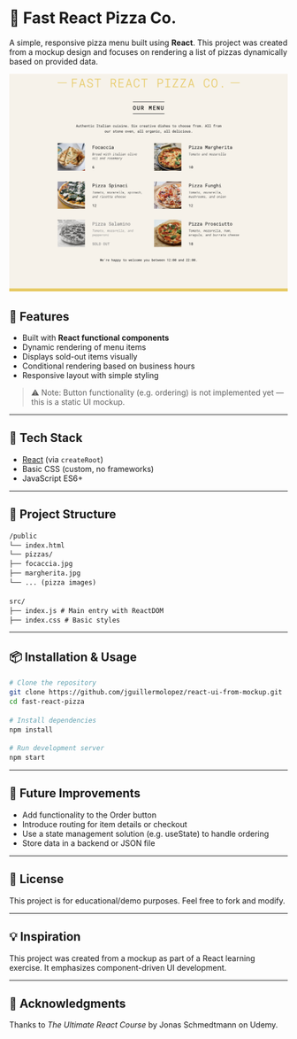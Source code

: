 # 🍕 Fast React Pizza Co.

A simple, responsive pizza menu built using **React**. This project was created from a mockup design and focuses on rendering a list of pizzas dynamically based on provided data.

![Fast React Pizza Co. Screenshot](./public/pizzas/screenshot.png)

## 🚀 Features

- Built with **React functional components**
- Dynamic rendering of menu items
- Displays sold-out items visually
- Conditional rendering based on business hours
- Responsive layout with simple styling

> ⚠️ Note: Button functionality (e.g. ordering) is not implemented yet — this is a static UI mockup.

---

## 🧱 Tech Stack

- [React](https://reactjs.org/) (via `createRoot`)
- Basic CSS (custom, no frameworks)
- JavaScript ES6+

---

## 📁 Project Structure

```markdown
/public
└── index.html
└── pizzas/
├── focaccia.jpg
├── margherita.jpg
└── ... (pizza images)

src/
├── index.js # Main entry with ReactDOM
├── index.css # Basic styles
```

---

## 📦 Installation & Usage

```bash
# Clone the repository
git clone https://github.com/jguillermolopez/react-ui-from-mockup.git
cd fast-react-pizza

# Install dependencies
npm install

# Run development server
npm start
```

---

## 📝 Future Improvements

- Add functionality to the Order button
- Introduce routing for item details or checkout
- Use a state management solution (e.g. useState) to handle ordering
- Store data in a backend or JSON file

---

## 📄 License

This project is for educational/demo purposes. Feel free to fork and modify.

---

## 💡 Inspiration

This project was created from a mockup as part of a React learning exercise. It emphasizes component-driven UI development.

---

## 🙌 Acknowledgments

Thanks to _The Ultimate React Course_ by Jonas Schmedtmann on Udemy.
